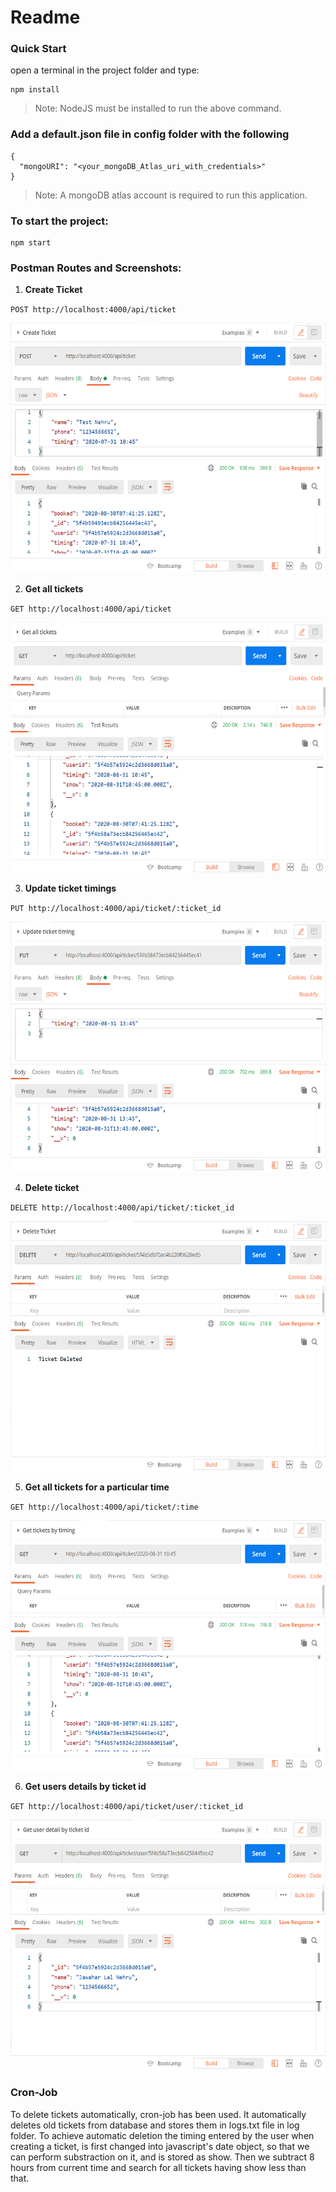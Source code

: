 ﻿# Readme

### Quick Start

open a terminal in the project folder and type:

```
npm install
```

> Note: NodeJS must be installed to run the above command.

### Add a default.json file in config folder with the following

```
{
  "mongoURI": "<your_mongoDB_Atlas_uri_with_credentials>"
}
```

> Note: A mongoDB atlas account is required to run this application. 

### To start the project:

```
npm start
```

### Postman Routes and Screenshots:

1. **Create Ticket**<br>

  `POST http://localhost:4000/api/ticket`

  <img src='./images/create ticket.png' height='400px' width='auto'>

2. **Get all tickets**<br>
  
  `GET http://localhost:4000/api/ticket`

  <img src='./images/get all tickets.png' height='400px' width='auto'>  

3. **Update ticket timings**<br>
    
  `PUT http://localhost:4000/api/ticket/:ticket_id`

  <img src='./images/update ticket timing.png' height='400px' width='auto'>
  
4. **Delete ticket**<br>
  
  `DELETE http://localhost:4000/api/ticket/:ticket_id`

  <img src='./images/delete ticket.png' height='400px' width='auto'>

5. **Get all tickets for a particular time**<br>
  
  `GET http://localhost:4000/api/ticket/:time`

  <img src='./images/get all tickets by timing.png' height='400px' width='auto'>

6. **Get users details by ticket id**<br>

  `GET http://localhost:4000/api/ticket/user/:ticket_id`

  <img src='./images/get user detail by ticket id.png' height='400px' width='auto'>

### Cron-Job
To delete tickets automatically, cron-job has been used.
It automatically deletes old tickets from database and stores them in logs.txt file in log folder.
To achieve automatic deletion the timing entered by the user when creating a ticket, is first changed into javascript's date object, so that we can perform substraction on it, and is stored as show. Then we subtract 8 hours from current time and search for all tickets having show less than that.
